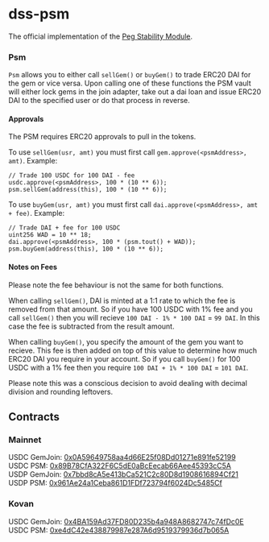 # dss-psm

The official implementation of the [Peg Stability Module](https://forum.makerdao.com/t/mip29-peg-stability-module/5071).

### Psm

`Psm` allows you to either call `sellGem()` or `buyGem()` to trade ERC20 DAI for the gem or vice versa. Upon calling one of these functions the PSM vault will either lock gems in the join adapter, take out a dai loan and issue ERC20 DAI to the specified user or do that process in reverse.

#### Approvals

The PSM requires ERC20 approvals to pull in the tokens.

To use `sellGem(usr, amt)` you must first call `gem.approve(<psmAddress>, amt)`. Example:

    // Trade 100 USDC for 100 DAI - fee
    usdc.approve(<psmAddress>, 100 * (10 ** 6));
    psm.sellGem(address(this), 100 * (10 ** 6));

To use `buyGem(usr, amt)` you must first call `dai.approve(<psmAddress>, amt + fee)`. Example:

    // Trade DAI + fee for 100 USDC
    uint256 WAD = 10 ** 18;
    dai.approve(<psmAddress>, 100 * (psm.tout() + WAD));
    psm.buyGem(address(this), 100 * (10 ** 6));

#### Notes on Fees

Please note the fee behaviour is not the same for both functions.

When calling `sellGem()`, DAI is minted at a 1:1 rate to which the fee is removed from that amount. So if you have 100 USDC with 1% fee and you call `sellGem()` then you will recieve `100 DAI - 1% * 100 DAI` = `99 DAI`. In this case the fee is subtracted from the result amount.

When calling `buyGem()`, you specify the amount of the gem you want to recieve. This fee is then added on top of this value to determine how much ERC20 DAI you require in your account. So if you call `buyGem()` for 100 USDC with a 1% fee then you require `100 DAI + 1% * 100 DAI` = `101 DAI`.

Please note this was a conscious decision to avoid dealing with decimal division and rounding leftovers. 

## Contracts

### Mainnet

USDC GemJoin: [0x0A59649758aa4d66E25f08Dd01271e891fe52199](https://etherscan.io/address/0x0A59649758aa4d66E25f08Dd01271e891fe52199#code)  
USDC PSM: [0x89B78CfA322F6C5dE0aBcEecab66Aee45393cC5A](https://etherscan.io/address/0x89B78CfA322F6C5dE0aBcEecab66Aee45393cC5A#code)  
USDP GemJoin: [0x7bbd8cA5e413bCa521C2c80D8d1908616894Cf21](https://etherscan.io/address/0x7bbd8cA5e413bCa521C2c80D8d1908616894Cf21#code)  
USDP PSM: [0x961Ae24a1Ceba861D1FDf723794f6024Dc5485Cf](https://etherscan.io/address/0x961Ae24a1Ceba861D1FDf723794f6024Dc5485Cf#code)  

### Kovan

USDC GemJoin: [0x4BA159Ad37FD80D235b4a948A8682747c74fDc0E](https://kovan.etherscan.io/address/0x4BA159Ad37FD80D235b4a948A8682747c74fDc0E#code)  
USDC PSM: [0xe4dC42e438879987e287A6d9519379936d7b065A](https://kovan.etherscan.io/address/0xe4dC42e438879987e287A6d9519379936d7b065A#code)  

